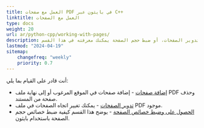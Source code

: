 ```yaml
---
title: العمل مع صفحات PDF في بايثون عبر C++
linktitle: العمل مع الصفحات
type: docs
weight: 20
url: ar/python-cpp/working-with-pages/
description: كيفية إضافة الصفحات، تدوير الصفحات، أو ضبط حجم الصفحة يمكنك معرفته في هذا القسم. Aspose.PDF لبايثون عبر C++ يشرح لك جميع التفاصيل حول هذا الموضوع.
lastmod: "2024-04-19"
sitemap:
    changefreq: "weekly"
    priority: 0.7
---
```


أنت قادر على القيام بما يلي:

- [إضافة صفحات](/pdf/python-cpp/add-pages/) - إضافة صفحات في الموقع المرغوب أو إلى نهاية ملف PDF وحذف صفحة من المستند.
- [تدوير الصفحات](/pdf/python-cpp/rotate-pages/) - يمكنك تغيير اتجاه الصفحات في ملف PDF موجود.
- [الحصول على وضبط خصائص الصفحة](/pdf/python-cpp/get-and-set-page-properties/) - يوضح هذا القسم كيفية ضبط خصائص حجم الصفحة باستخدام بايثون.